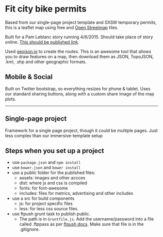 # Fit city bike permits

Based from our single-page project template and SXSW temporary permits, this is a leaflet map using free and [Open Streetmap](http://leaflet-extras.github.io/leaflet-providers/preview/) tiles.

Built for a Pam Leblanc story running 4/6/2015. Should take place of story online. [This should be published link](http://projects.statesman.com/features/fit-city-bike-routes/).

Used [geojson.io](http://geojson.io/) to create the routes. This is an awesome tool that allows you to draw features on a map, then download them as JSON, TopoJSON, .kml, .shp and other geographic formats.

## Mobile & Social

Built on Twitter bootstrap, so everything resizes for phone & tablet. Uses our standard sharing buttons, along with a custom share image of the map plots.

------------------

## Single-page project

Framework for a single page project, though it could be multiple pages. Just less complex than our immersive-template setup

## Steps when you set up a project

* use `package.json` and `npm install`
* use `bower.json` and `bower install`
* use a public folder for the published files:
	* assets: images and other accces
	* dist: where js and css is compiled
	* fonts: for font-awesome
	* includes: files for metrics, advertising and other includes
* use a src for build components
	* js: for project specific files
	* less: for less css source files.
* use ftpush grunt task to publish public.
	* The path is in `Gruntfile.js`. Add the username/password into a file called .ftppass as per [ftpush docs](https://www.npmjs.com/package/grunt-ftpush). Make sure that file is in the .gitignore.
